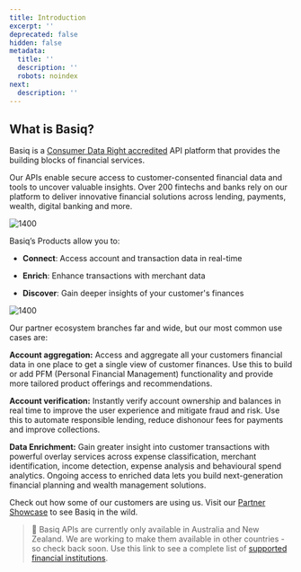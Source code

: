 ```yaml
---
title: Introduction
excerpt: ''
deprecated: false
hidden: false
metadata:
  title: ''
  description: ''
  robots: noindex
next:
  description: ''
---
```

## What is Basiq?

Basiq is a [Consumer Data Right accredited](https://blog.basiq.io/basiq-launches-cdr-data-holder-and-data-recipient-solution/) API platform that provides the building blocks of financial services.

Our APIs enable secure access to customer-consented financial data and tools to uncover valuable insights. Over 200 fintechs and banks rely on our platform to deliver innovative financial solutions across lending, payments, wealth, digital banking and more.

![1400](https://files.readme.io/cc54ca2-DevHub_01.png "DevHub_01.png")

Basiq’s Products allow you to:

* **Connect**: Access account and transaction data in real-time

* **Enrich**: Enhance transactions with merchant data

* **Discover**: Gain deeper insights of your customer's finances

![1400](https://files.readme.io/c999063-DevHub_02.png "DevHub_02.png")

Our partner ecosystem branches far and wide, but our most common use cases are: 

**Account aggregation:** Access and aggregate all your customers financial data in one place to get a single view of customer finances. Use this to build or add PFM (Personal Financial Management) functionality and provide more tailored product offerings and recommendations.

**Account verification:** Instantly verify account ownership and balances in real time to improve the user experience and mitigate fraud and risk. Use this to automate responsible lending, reduce dishonour fees for payments and improve collections.

**Data Enrichment:** Gain greater insight into customer transactions with powerful overlay services across expense classification, merchant identification, income detection, expense analysis and behavioural spend analytics. Ongoing access to enriched data lets you build next-generation financial planning and wealth management solutions. 

Check out how some of our customers are using us. Visit our [Partner Showcase](https://basiq.io/blog/category/partner-showcase/) to see Basiq in the wild.

> 🚧 Basiq APIs are currently only available in Australia and New Zealand. We are working to make them available in other countries - so check back soon. Use this link to see a complete list of [supported financial institutions](http://docs.basiq.io/the-basiq-platform/supported-financial-institutions).
